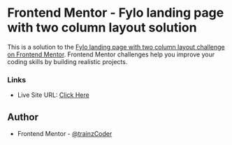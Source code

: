 # Frontend Mentor - Fylo landing page with two column layout solution

This is a solution to the [Fylo landing page with two column layout challenge on Frontend Mentor](https://www.frontendmentor.io/challenges/fylo-landing-page-with-two-column-layout-5ca5ef041e82137ec91a50f5). Frontend Mentor challenges help you improve your coding skills by building realistic projects.

### Links

- Live Site URL: [Click Here](https://fylo-two-column-trz.netlify.app)

## Author

- Frontend Mentor - [@trainzCoder](https://www.frontendmentor.io/profile/trainzCoder)
